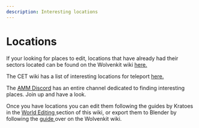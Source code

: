 ```yaml
---
description: Interesting locations
---
```


# Locations

If your looking for places to edit, locations that have already had their sectors located can be found on the Wolvenkit wiki [here.](https://wiki.redmodding.org/wolvenkit/guides/modding-community/exporting-streaming-sectors-to-blender/interesting-sectors)

The CET wiki has a list of interesting locations for teleport [here.](https://wiki.redmodding.org/cyber-engine-tweaks/teleportation-locations)

The [AMM Discord](https://discord.com/invite/47jV2rNdgn) has an entire channel dedicated to finding interesting places. Join up and have a look.

Once you have locations you can edit them following the guides by Kratoes in the [World Editing ](../modding-guides/world-editing/)section of this wiki, or export them to Blender by following the [guide ](https://wiki.redmodding.org/wolvenkit/guides/modding-community/exporting-streaming-sectors-to-blender)over on the Wolvenkit wiki.

